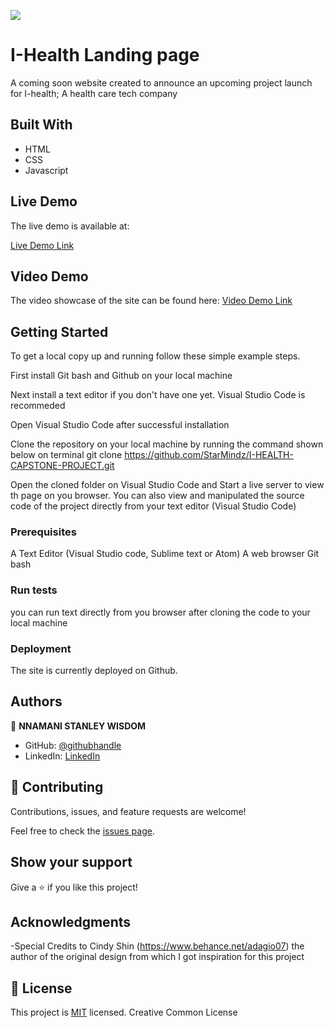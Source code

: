 ![](https://img.shields.io/badge/Microverse-blueviolet)

# I-Health Landing page
A coming soon website created to announce an upcoming project launch for I-health; A health care tech company


## Built With

- HTML
- CSS
- Javascript

## Live Demo 
The live demo is available at:

[Live Demo Link](https://starmindz.github.io/I-HEALTH-CAPSTONE-PROJECT/)

## Video Demo
The video showcase of the site can be found here:
[Video Demo Link](https://www.loom.com/share/fe65fd1174594c40ae4013e449c6f814)

## Getting Started

To get a local copy up and running follow these simple example steps.

First install Git bash and Github on your local machine

Next install a text editor if you don't have one yet. Visual Studio Code is recommeded

Open Visual Studio Code after successful installation

Clone the repository on your local machine by running the command shown below on terminal
git clone https://github.com/StarMindz/I-HEALTH-CAPSTONE-PROJECT.git

Open the cloned folder on Visual Studio Code and Start a live server to view th page on you browser. You can also view and manipulated the source code of the project directly from your text editor (Visual Studio Code)

### Prerequisites
A Text Editor (Visual Studio code, Sublime text or Atom)
A web browser
Git bash

### Run tests
you can run text directly from you browser after cloning the code to your local machine
### Deployment
The site is currently deployed on Github. 

## Authors

👤 **NNAMANI STANLEY WISDOM**

- GitHub: [@githubhandle](https://github.com/StarMindz)
- LinkedIn: [LinkedIn](https://www.linkedin.com/in/stanley-nnamani-72224b180)

## 🤝 Contributing

Contributions, issues, and feature requests are welcome!

Feel free to check the [issues page](../../issues/).

## Show your support

Give a ⭐️ if you like this project!

## Acknowledgments

-Special Credits to Cindy Shin (https://www.behance.net/adagio07) the author of the original design from which I got inspiration for this project

## 📝 License

This project is [MIT](./MIT.md) licensed.
Creative Common License